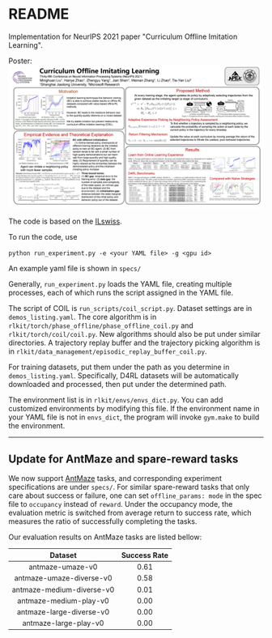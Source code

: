 # README

Implementation for NeurIPS 2021 paper "Curriculum Offline Imitation Learning". 

Poster:
![poster](https://github.com/apexrl/COIL/blob/master/NIPS-Poster-COIL.png)

The code is based on the [ILswiss](https://github.com/Ericonaldo/ILSwiss).

To run the code, use

`python run_experiment.py -e <your YAML file> -g <gpu id>`

An example yaml file is shown in `specs/`

Generally,  `run_experiment.py` loads the YAML file, creating multiple processes, each of which runs the script assigned in the YAML file. 

The script of COIL is `run_scripts/coil_script.py`. Dataset settings are in `demos_listing.yaml`. The core algorithm is in `rlkit/torch/phase_offline/phase_offline_coil.py` and `rlkit/torch/coil/coil.py`. New algorithms should also be put under similar directories. A trajectory replay buffer and the trajectory picking algorithm is in `rlkit/data_management/episodic_replay_buffer_coil.py`.

For training datasets, put them under the path as you determine in `demos_listing.yaml`. Specifically, D4RL datasets will be automatically downloaded and processed, then put under the determined path.

The environment list is in `rlkit/envs/envs_dict.py`. You can add customized environments by modifying this file. If the environment name in your YAML file is not in `envs_dict`, the program will invoke `gym.make` to build the environment.

---

## Update for AntMaze and spare-reward tasks

We now support [AntMaze](https://github.com/Farama-Foundation/D4RL/wiki/Tasks#antmaze) tasks, and corresponding experiment specifications are under `specs/`. For similar spare-reward tasks that only care about success or failure, one can set `offline_params: mode` in the spec file to `occupancy` instead of `reward`. Under the occupancy mode, the evaluation metric is switched from average return to success rate, which measures the ratio of successfully completing the tasks.

Our evaluation results on AntMaze tasks are listed bellow:

| Dataset | Success Rate |
|:-------:|:------------:|
|antmaze-umaze-v0| 0.61 |
|antmaze-umaze-diverse-v0| 0.58 |
|antmaze-medium-diverse-v0| 0.01 |
|antmaze-medium-play-v0| 0.00 |
|antmaze-large-diverse-v0| 0.00 |
|antmaze-large-play-v0| 0.00 |